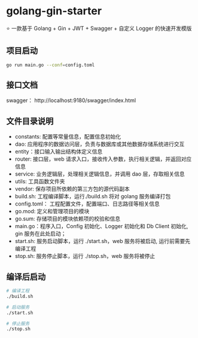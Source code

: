 # golang-gin-starter

⭐ 一款基于 Golang + Gin + JWT + Swagger + 自定义 Logger 的快速开发模版

## 项目启动

```bash
go run main.go --conf=config.toml
```

## 接口文档

swagger：
http://localhost:9180/swagger/index.html

## 文件目录说明

- constants: 配置等常量信息，配置信息初始化
- dao: 应用程序的数据访问层，负责与数据库或其他数据存储系统进行交互
- entity：接口输入输出结构体定义信息
- router: 接口层，web 请求入口，接收传入参数，执行相关逻辑，并返回对应信息
- service: 业务逻辑层，处理相关逻辑信息，并调用 dao 层，存取相关信息
- utils: 工具函数文件夹
- vendor: 保存项目所依赖的第三方包的源代码副本
- build.sh: 工程编译脚本，运行./build.sh 将对 golang 服务编译打包
- config.toml： 工程配置文件，配置端口、日志路径等相关信息
- go.mod: 定义和管理项目的模块
- go.sum: 存储项目的模块依赖项的校验和信息
- main.go：程序入口，Config 初始化、Logger 初始化和 Db Client 初始化, gin 服务在此处启动；
- start.sh: 服务启动脚本，运行 ./start.sh，web 服务将被启动, 运行前需要先编译工程
- stop.sh: 服务停止脚本，运行 ./stop.sh，web 服务将被停止

## 编译后启动

```bash
# 编译工程
./build.sh

# 启动服务
./start.sh

# 停止服务
./stop.sh
```
